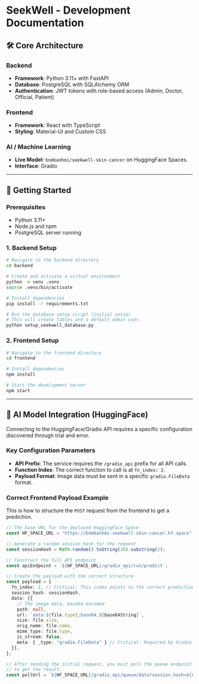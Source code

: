 # SeekWell - Development Documentation

## 🛠️ Core Architecture

### **Backend**
- **Framework**: Python 3.11+ with FastAPI
- **Database**: PostgreSQL with SQLAlchemy ORM
- **Authentication**: JWT tokens with role-based access (Admin, Doctor, Official, Patient)

### **Frontend**
- **Framework**: React with TypeScript
- **Styling**: Material-UI and Custom CSS

### **AI / Machine Learning**
- **Live Model**: `bnmbanhmi/seekwell-skin-cancer` on HuggingFace Spaces.
- **Interface**: Gradio

---

## 🚀 Getting Started

### **Prerequisites**
- Python 3.11+
- Node.js and npm
- PostgreSQL server running

### **1. Backend Setup**
```bash
# Navigate to the backend directory
cd backend

# Create and activate a virtual environment
python -m venv .venv
source .venv/bin/activate

# Install dependencies
pip install -r requirements.txt

# Run the database setup script (initial setup)
# This will create tables and a default admin user.
python setup_seekwell_database.py
```

### **2. Frontend Setup**
```bash
# Navigate to the frontend directory
cd frontend

# Install dependencies
npm install

# Start the development server
npm start
```

---

## 🤖 AI Model Integration (HuggingFace)

Connecting to the HuggingFace/Gradio API requires a specific configuration discovered through trial and error.

### **Key Configuration Parameters**
- **API Prefix**: The service requires the `/gradio_api` prefix for all API calls.
- **Function Index**: The correct function to call is at `fn_index: 2`.
- **Payload Format**: Image data must be sent in a specific `gradio.FileData` format.

### **Correct Frontend Payload Example**
This is how to structure the `POST` request from the frontend to get a prediction.

```typescript
// The base URL for the deployed HuggingFace Space
const HF_SPACE_URL = "https://bnmbanhmi-seekwell-skin-cancer.hf.space";

// Generate a random session hash for the request
const sessionHash = Math.random().toString(36).substring(2);

// Construct the full API endpoint
const apiEndpoint = `${HF_SPACE_URL}/gradio_api/run/predict`;

// Create the payload with the correct structure
const payload = {
  fn_index: 2, // Critical: This index points to the correct prediction function
  session_hash: sessionHash,
  data: [{
    // The image data, base64-encoded
    path: null,
    url: `data:${file.type};base64,${base64String}`,
    size: file.size,
    orig_name: file.name,
    mime_type: file.type,
    is_stream: false,
    meta: { _type: "gradio.FileData" } // Critical: Required by Gradio
  }],
};

// After sending the initial request, you must poll the queue endpoint
// to get the result.
const pollUrl = `${HF_SPACE_URL}/gradio_api/queue/data?session_hash=${sessionHash}`;
```